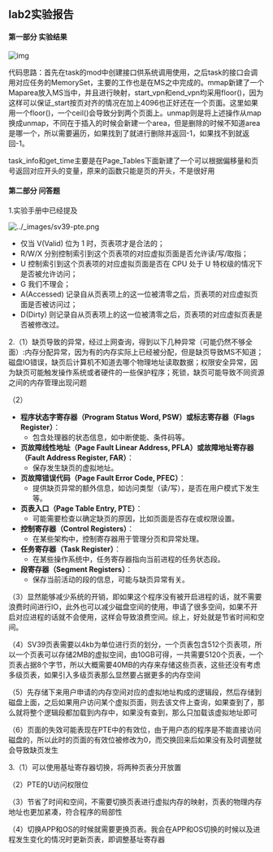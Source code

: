 ## lab2实验报告

#### 第一部分 实验结果

![img](file:///C:\Users\Hp\AppData\Local\Temp\QQ_1723602146223.png)

代码思路：首先在task的mod中创建接口供系统调用使用，之后task的接口会调用对应任务的MemorySet，主要的工作也是在MS之中完成的。mmap新建了一个Maparea放入MS当中，并且进行映射，start_vpn和end_vpn均采用floor()，因为这样可以保证_start按页对齐的情况在加上4096也正好还在一个页面。这里如果用一个floor()，一个ceil()会导致分到两个页面上。unmap则是将上述操作从map换成unmap，不同在于插入的时候会新建一个area，但是删除的时候不知道area是哪一个，所以需要遍历，如果找到了就进行删除并返回-1，如果找不到就返回-1。

task_info和get_time主要是在Page_Tables下面新建了一个可以根据偏移量和页号返回对应开头的变量，原来的函数只能是页的开头，不是很好用



#### 第二部分 问答题

1.实验手册中已经提及

![../_images/sv39-pte.png](https://learningos.cn/rCore-Tutorial-Guide-2024S/_images/sv39-pte.png)

- 仅当 V(Valid) 位为 1 时，页表项才是合法的；
- R/W/X 分别控制索引到这个页表项的对应虚拟页面是否允许读/写/取指；
- U 控制索引到这个页表项的对应虚拟页面是否在 CPU 处于 U 特权级的情况下是否被允许访问；
- G 我们不理会；
- A(Accessed) 记录自从页表项上的这一位被清零之后，页表项的对应虚拟页面是否被访问过；
- D(Dirty) 则记录自从页表项上的这一位被清零之后，页表项的对应虚拟页表是否被修改过。

2.（1）缺页导致的异常，经过上网查询，得到以下几种异常（可能仍然不够全面）:内存分配异常，因为有的内存实际上已经被分配，但是缺页导致MS不知道；磁盘IO错误，缺页后计算机不知道去哪个物理地址读取数据；权限安全异常，因为缺页可能触发操作系统或者硬件的一些保护程序；死锁，缺页可能导致不同资源之间的内存管理出现问题

（2）

- **程序状态字寄存器（Program Status Word, PSW）或标志寄存器（Flags Register）**：
  - 包含处理器的状态信息，如中断使能、条件码等。
- **页故障线性地址（Page Fault Linear Address, PFLA）或故障地址寄存器（Fault Address Register, FAR）**：
  - 保存发生缺页的虚拟地址。
- **页故障错误代码（Page Fault Error Code, PFEC）**：
  - 提供缺页异常的额外信息，如访问类型（读/写），是否在用户模式下发生等。
- **页表入口（Page Table Entry, PTE）**：
  - 可能需要检查以确定缺页的原因，比如页面是否存在或权限设置。
- **控制寄存器（Control Registers）**：
  - 在某些架构中，控制寄存器用于管理分页和异常处理。
- **任务寄存器（Task Register）**：
  - 在某些操作系统中，任务寄存器指向当前进程的任务状态段。
- **段寄存器（Segment Registers）**：
  - 保存当前活动的段的信息，可能与缺页异常有关。

（3）显然能够减少系统的开销，即如果这个程序没有被开启进程的话，就不需要浪费时间进行IO，此外也可以减少磁盘空间的使用，申请了很多空间，如果不开启对应进程的话就不会使用，这样会导致浪费空间。综上，好处就是节省时间和空间。

（4）SV39页表需要以4kb为单位进行页的划分，一个页表包含512个页表项，所以一个页表可以存储2MB的虚拟空间，由10GB可得，一共需要5120个页表，一个页表占据8个字节，所以大概需要40MB的内存来存储这些页表，这些还没有考虑多级页表，如果引入多级页表那么显然要占据更多的内存空间

（5）先存储下来用户申请的内存空间对应的虚拟地址构成的逻辑段，然后存储到磁盘上面，之后如果用户访问某个虚拟页面，则去该文件上查询，如果查到了，那么就将整个逻辑段都加载到内存中，如果没有查到，那么只加载该虚拟地址即可

（6）页面的失效可能表现在PTE中的有效位，由于用户态的程序是不能直接访问磁盘的，所以此时的页面的有效位被修改为0，而交换回来后如果没有及时调整就会导致缺页发生

3.（1）可以使用基址寄存器切换，将两种页表分开放置

（2）PTE的U访问权限位

（3）节省了时间和空间，不需要切换页表进行虚拟内存的映射，页表的物理内存地址也更加紧凑，符合程序的局部性

（4）切换APP和OS的时候就需要更换页表。我会在APP和OS切换的时候以及进程发生变化的情况时更新页表，即调整基址寄存器
